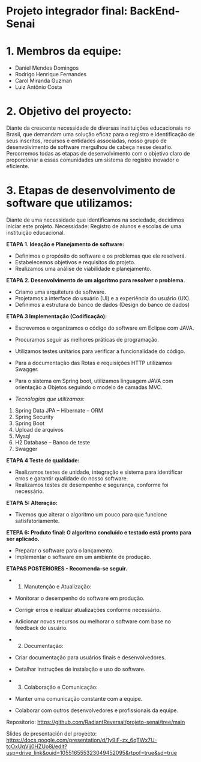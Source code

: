 # Projeto integrador final: BackEnd- Senai

# 1. Membros da equipe:
-	Daniel Mendes Domingos
-	Rodrigo Henrique Fernandes
-	Carol Miranda Guzman
-	Luiz Antônio Costa

# 2. Objetivo del proyecto:
Diante da crescente necessidade de diversas instituições educacionais no Brasil, que demandam uma solução eficaz para o registro e identificação de seus inscritos, recursos e entidades associadas, nosso grupo de desenvolvimento de software mergulhou de cabeça nesse desafio. Percorremos todas as etapas de desenvolvimento com o objetivo claro de proporcionar a essas comunidades um sistema de registro inovador e eficiente.

# 3. Etapas de desenvolvimento de software que utilizamos:
Diante de uma necessidade que identificamos na sociedade, decidimos iniciar este projeto.
Necessidade: Registro de alunos e escolas de uma instituição educacional.

__ETAPA 1. Ideação e Planejamento de software:__
-	Definimos o propósito do software e os problemas que ele resolverá.
-	Estabelecemos objetivos e requisitos do projeto.
-	Realizamos uma análise de viabilidade e planejamento.

__ETAPA 2. Desenvolvimento de um algoritmo para resolver o problema.__
-	Criamo uma arquitetura de software.
-	Projetamos a interface do usuário (UI) e a experiência do usuário (UX).
-	Definimos a estrutura do banco de dados (Design do banco de dados)

__ETAPA 3 Implementação (Codificação):__   
-	Escrevemos e organizamos o código do software em Eclipse com JAVA.
-	Procuramos seguir as melhores práticas de programação.
-	Utilizamos testes unitários para verificar a funcionalidade do código.
-	Para a documentação das Rotas e requisições HTTP utilizamos Swagger.
-	Para o sistema em Spring boot, utilizamos linguagem JAVA com orientação a Objetos seguindo o modelo de camadas MVC.

-	_Tecnologias que utilizamos:_
  
  1.	Spring Data JPA – Hibernate – ORM 
  2.	Spring Security 
  3.	Spring Boot 
  4.	Upload de arquivos 
  5.	Mysql 
  6.	H2 Database – Banco de teste
  7.	Swagger
   
__ETAPA 4 Teste de qualidade:__
-	Realizamos testes de unidade, integração e sistema para identificar erros e garantir qualidade do nosso software.
-	Realizamos testes de desempenho e segurança, conforme foi necessário.

__ETAPA 5: Alteração:__
-	 Tivemos que alterar o algoritmo um pouco para que funcione satisfatoriamente.

__ETEPA 6: Produto final: O algoritmo concluído e testado está pronto para ser aplicado.__
-	Preparar o software para o lançamento.
-	Implementar o software em um ambiente de produção.

__ETAPAS POSTERIORES - Recomenda-se seguir.__

   - 1. Manutenção e Atualização:
-	Monitorar o desempenho do software em produção.
-	Corrigir erros e realizar atualizações conforme necessário.
-	Adicionar novos recursos ou melhorar o software com base no feedback do usuário.
  
   - 2. Documentação:
-	Criar documentação para usuários finais e desenvolvedores.
-	Detalhar instruções de instalação e uso do software.
  
   - 3. Colaboração e Comunicação:
-	Manter uma comunicação constante com a equipe.
-	Colaborar com outros desenvolvedores e profissionais da equipe.



Repositorio: https://github.com/RadiantReversal/projeto-senai/tree/main

Slides de presentación del proyecto: 
https://docs.google.com/presentation/d/1y9iF-zx_6qTWx7U-tcOxUqVjj0HZUo8i/edit?usp=drive_link&ouid=105516555323049452095&rtpof=true&sd=true 



